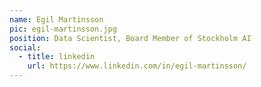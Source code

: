 ```yaml
---
name: Egil Martinsson
pic: egil-martinsson.jpg
position: Data Scientist, Board Member of Stockholm AI
social:
  - title: linkedin
    url: https://www.linkedin.com/in/egil-martinsson/
---
```

